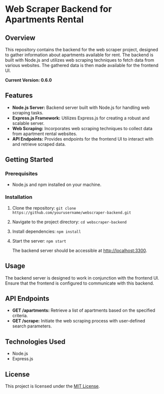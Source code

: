 # Web Scraper Backend for Apartments Rental

## Overview

This repository contains the backend for the web scraper project, designed to gather information about apartments available for rent. The backend is built with Node.js and utilizes web scraping techniques to fetch data from various websites. The gathered data is then made available for the frontend UI.

**Current Version: 0.6.0**

## Features

- **Node.js Server:** Backend server built with Node.js for handling web scraping tasks.
- **Express.js Framework:** Utilizes Express.js for creating a robust and scalable server.
- **Web Scraping:** Incorporates web scraping techniques to collect data from apartment rental websites.
- **API Endpoints:** Provides endpoints for the frontend UI to interact with and retrieve scraped data.

## Getting Started

### Prerequisites

- Node.js and npm installed on your machine.

### Installation

1. Clone the repository: `git clone https://github.com/yourusername/webscraper-backend.git`
2. Navigate to the project directory: `cd webscraper-backend`
3. Install dependencies: `npm install`
4. Start the server: `npm start`

   The backend server should be accessible at [http://localhost:3300](http://localhost:3300).

## Usage

The backend server is designed to work in conjunction with the frontend UI. Ensure that the frontend is configured to communicate with this backend.

## API Endpoints

- **GET /apartments:** Retrieve a list of apartments based on the specified criteria.
- **GET /scrape:** Initiate the web scraping process with user-defined search parameters.

## Technologies Used

- Node.js
- Express.js

## License

This project is licensed under the [MIT License](LICENSE).
